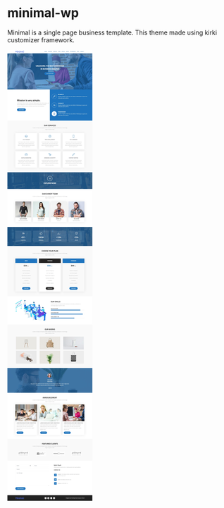 # minimal-wp
Minimal is a single page business template. This theme made using kirki customizer framework. 


![theme preview](./assets/img/preview/minimal-preview.jpg)
